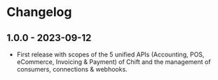 # Changelog

## 1.0.0 - 2023-09-12
* First release with scopes of the 5 unified APIs (Accounting, POS, eCommerce, Invoicing & Payment) of Chift and the management of consumers, connections & webhooks.